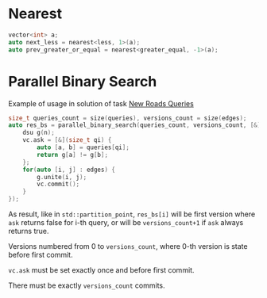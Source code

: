 # Nearest
```c++
vector<int> a;
auto next_less = nearest<less, 1>(a);
auto prev_greater_or_equal = nearest<greater_equal, -1>(a);
```

# Parallel Binary Search
Example of usage in solution of task [New Roads Queries](https://cses.fi/problemset/task/2101/)
```c++
size_t queries_count = size(queries), versions_count = size(edges);
auto res_bs = parallel_binary_search(queries_count, versions_count, [&](auto vc) {
	dsu g(n);
	vc.ask = [&](size_t qi) {
		auto [a, b] = queries[qi];
		return g[a] != g[b];
	};
	for(auto [i, j] : edges) {
		g.unite(i, j);
		vc.commit();
	}
});
```
As result, like in `std::partition_point`, `res_bs[i]` will be first version where `ask` returns false for i-th query, or will be `versions_count+1` if `ask` always returns true.

Versions numbered from 0 to `versions_count`, where 0-th version is state before first commit.

`vc.ask` must be set exactly once and before first commit.

There must be exactly `versions_count` commits.
